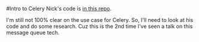 #Intro to Celery
Nick's code is [in this repo](https://github.com/NAThompson/learn_celery).

I'm still not 100% clear on the use case for Celery. So, I'll need to look at his code and do some research. Cuz this is the 2nd time I've seen a talk on this message queue tech.